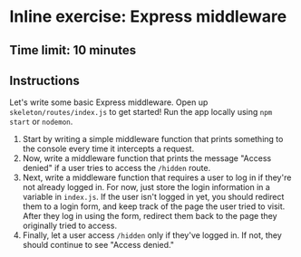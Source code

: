 # Inline exercise: Express middleware
## Time limit: 10 minutes

## Instructions

Let's write some basic Express middleware. Open up `skeleton/routes/index.js` to
get started! Run the app locally using `npm start` or `nodemon`.

1. Start by writing a simple middleware function that prints something to
   the console every time it intercepts a request.
1. Now, write a middleware function that prints the message "Access denied" if a
   user tries to access the `/hidden` route.
1. Next, write a middleware function that requires a user to log in if they're
   not already logged in. For now, just store the login information in a
   variable in `index.js`. If the user isn't logged in yet, you should redirect
   them to a login form, and keep track of the page the user tried to visit.
   After they log in using the form, redirect them back to the page they
   originally tried to access.
1. Finally, let a user access `/hidden` only if they've logged in. If not, they
   should continue to see "Access denied."


